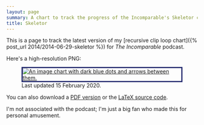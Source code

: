 ```yaml
---
layout: page
summary: A chart to track the progress of the Incomparable's Skeletor clip loop.
title: Skeletor
---
```


This is a page to track the latest version of my [recursive clip loop chart]({% post_url 2014/2014-06-29-skeletor %}) for *The Incomparable* podcast.

Here's a high-resolution PNG:

<figure>
  <a href="/files/2020/skeletor_feb2020.png">
    <img src="/files/2020/skeletor_feb2020.png" style="border-style: solid; border-color: #242b6f;" alt="An image chart with dark blue dots and arrows between them.">
  </a>
  <figcaption>Last updated 15 February 2020.</figcaption>
</figure>

You can also download a [PDF version](/files/2020/skeletor_feb2020.pdf) or the [LaTeX source code](/files/2020/skeletor_feb2020.tex).

I'm not associated with the podcast; I'm just a big fan who made this for personal amusement.